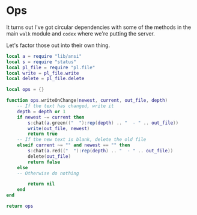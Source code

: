 # Ops


It turns out I've got circular dependencies with some of the methods in the
main ``walk`` module and ``codex`` where we're putting the server.


Let's factor those out into their own thing.

```lua
local a = require "lib/ansi"
local s = require "status"
local pl_file = require "pl.file"
local write = pl_file.write
local delete = pl_file.delete
```
```lua
local ops = {}

function ops.writeOnChange(newest, current, out_file, depth)
    -- If the text has changed, write it
    depth = depth or 1
    if newest ~= current then
        s:chat(a.green(("  "):rep(depth) .. "  - " .. out_file))
        write(out_file, newest)
        return true
    -- If the new text is blank, delete the old file
    elseif current ~= "" and newest == "" then
        s:chat(a.red(("  "):rep(depth) .. "  - " .. out_file))
        delete(out_file)
        return false
    else
    -- Otherwise do nothing

        return nil
    end
end

return ops
```
